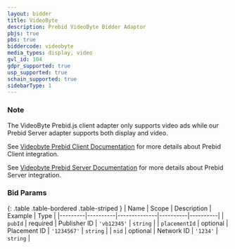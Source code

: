```yaml
---
layout: bidder
title: VideoByte
description: Prebid VideoByte Bidder Adaptor
pbjs: true
pbs: true
biddercode: videobyte
media_types: display, video
gvl_id: 104
gdpr_supported: true
usp_supported: true
schain_supported: true
sidebarType: 1
---
```


### Note

The VideoByte Prebid.js client adapter only supports video ads while our Prebid Server adapter supports both display and video.

See [Videobyte Prebid Client Documentation](https://videobyte.readme.io/reference/vbx-integration-prebid-client)
for more details about Prebid Client integration.

See [Videobyte Prebid Server Documentation](https://videobyte.readme.io/reference/vbx-integration-prebid-server)
for more details about Prebid Server integration.

### Bid Params

{: .table .table-bordered .table-striped }
| Name    | Scope    | Description  | Example  | Type     |
|---------|----------|--------------|----------|----------|
| `pubId` | required | Publisher ID | `'vb12345'` | `string` |
| `placementId` | optional | Placement ID | `'1234567'` | `string` |
| `nid` | optional | Network ID | `'1234'` | `string` |
